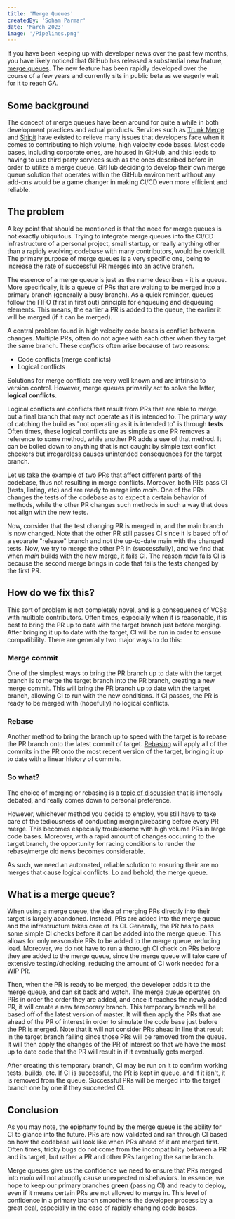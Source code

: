 ```yaml
---
title: 'Merge Queues'
createdBy: 'Soham Parmar'
date: 'March 2023'
image: '/Pipelines.png'
---
```


If you have been keeping up with developer news over the past few months, you have likely noticed that GitHub has released a substantial new feature, [merge queues](https://github.blog/changelog/2023-02-08-pull-request-merge-queue-public-beta/). The new feature has been rapidly developed over the course of a few years and currently sits in public beta as we eagerly wait for it to reach GA.

## Some background

The concept of merge queues have been around for quite a while in both development practices and actual products. Services such as [Trunk Merge](https://trunk.io/products/merge) and [Shipit](https://github.com/Shopify/shipit-engine) have existed to relieve many issues that developers face when it comes to contributing to high volume, high velocity code bases. Most code bases, including corporate ones, are housed in GitHub, and this leads to having to use third party services such as the ones described before in order to utilize a merge queue. GitHub deciding to develop their own merge queue solution that operates within the GitHub environment without any add-ons would be a game changer in making CI/CD even more efficient and reliable.

## The problem

A key point that should be mentioned is that the need for merge queues is not exactly ubiquitous. Trying to integrate merge queues into the CI/CD infrastructure of a personal project, small startup, or really anything other than a rapidly evolving codebase with many contributors, would be overkill. The primary purpose of merge queues is a very specific one, being to increase the rate of successful PR merges into an active branch.

The essence of a merge queue is just as the name describes - it is a queue. More specifically, it is a queue of PRs that are waiting to be merged into a primary branch (generally a busy branch). As a quick reminder, queues follow the FIFO (first in first out) principle for enqueuing and dequeuing elements. This means, the earlier a PR is added to the queue, the earlier it will be merged (if it can be merged).

A central problem found in high velocity code bases is conflict between changes. Multiple PRs, often do not agree with each other when they target the same branch. These _conflicts_ often arise because of two reasons:

- Code conflicts (merge conflicts)
- Logical conflicts

Solutions for merge conflicts are very well known and are intrinsic to version control. However, merge queues primarily act to solve the latter, **logical conflicts**.

Logical conflicts are conflicts that result from PRs that are able to merge, but a final branch that may not operate as it is intended to. The primary way of catching the build as "not operating as it is intended to" is through **tests**. Often times, these logical conflicts are as simple as one PR removes a reference to some method, while another PR adds a use of that method. It can be boiled down to anything that is not caught by simple text conflict checkers but irregardless causes unintended consequences for the target branch.

Let us take the example of two PRs that affect different parts of the codebase, thus not resulting in merge conflicts. Moreover, both PRs pass CI (tests, linting, etc) and are ready to merge into _main_. One of the PRs changes the tests of the codebase as to expect a certain behavior of methods, while the other PR changes such methods in such a way that does not align with the new tests.

Now, consider that the test changing PR is merged in, and the main branch is now changed. Note that the other PR still passes CI since it is based off of a separate "release" branch and not the up-to-date main with the changed tests. Now, we try to merge the other PR in (successfully), and we find that when _main_ builds with the new merge, it fails CI. The reason _main_ fails CI is because the second merge brings in code that fails the tests changed by the first PR.

## How do we fix this?

This sort of problem is not completely novel, and is a consequence of VCSs with multiple contributors. Often times, especially when it is reasonable, it is best to bring the PR up to date with the target branch just before merging. After bringing it up to date with the target, CI will be run in order to ensure compatibility. There are generally two major ways to do this:

### Merge commit

One of the simplest ways to bring the PR branch up to date with the target branch is to merge the target branch into the PR branch, creating a new merge commit. This will bring the PR branch up to date with the target branch, allowing CI to run with the new conditions. If CI passes, the PR is ready to be merged with (hopefully) no logical conflicts.

### Rebase

Another method to bring the branch up to speed with the target is to rebase the PR branch onto the latest commit of target. [Rebasing](https://www.atlassian.com/git/tutorials/rewriting-history/git-rebase) will apply all of the commits in the PR onto the most recent version of the target, bringing it up to date with a linear history of commits.

### So what?

The choice of merging or rebasing is a [topic of discussion](https://www.atlassian.com/git/tutorials/merging-vs-rebasing) that is intensely debated, and really comes down to personal preference.

However, whichever method you decide to employ, you still have to take care of the tediousness of conducting merging/rebasing before every PR merge. This becomes especially troublesome with high volume PRs in large code bases. Moreover, with a rapid amount of changes occurring to the target branch, the opportunity for racing conditions to render the rebase/merge old news becomes considerable.

As such, we need an automated, reliable solution to ensuring their are no merges that cause logical conflicts. Lo and behold, the merge queue.

## What is a merge queue?

When using a merge queue, the idea of merging PRs directly into their target is largely abandoned. Instead, PRs are added into the merge queue and the infrastructure takes care of its CI. Generally, the PR has to pass some simple CI checks before it can be added into the merge queue. This allows for only reasonable PRs to be added to the merge queue, reducing load. Moreover, we do not have to run a thorough CI check on PRs before they are added to the merge queue, since the merge queue will take care of extensive testing/checking, reducing the amount of CI work needed for a WIP PR.

Then, when the PR is ready to be merged, the developer adds it to the merge queue, and can sit back and watch. The merge queue operates on PRs in order the order they are added, and once it reaches the newly added PR, it will create a new temporary branch. This temporary branch will be based off of the latest version of master. It will then apply the PRs that are ahead of the PR of interest in order to simulate the code base just before the PR is merged. Note that it will not consider PRs ahead in line that result in the target branch failing since those PRs will be removed from the queue. It will then apply the changes of the PR of interest so that we have the most up to date code that the PR will result in if it eventually gets merged.

After creating this temporary branch, CI may be run on it to confirm working tests, builds, etc. If CI is successful, the PR is kept in queue, and if it isn't, it is removed from the queue. Successful PRs will be merged into the target branch one by one if they succeeded CI.

## Conclusion

As you may note, the epiphany found by the merge queue is the ability for CI to glance into the future. PRs are now validated and ran through CI based on how the codebase will look like when PRs ahead of it are merged first. Often times, tricky bugs do not come from the incompatibility between a PR and its target, but rather a PR and other PRs targeting the same branch.

Merge queues give us the confidence we need to ensure that PRs merged into _main_ will not abruptly cause unexpected misbehaviors. In essence, we hope to keep our primary branches **green** (passing CI) and ready to deploy, even if it means certain PRs are not allowed to merge in. This level of confidence in a primary branch smoothens the developer process by a great deal, especially in the case of rapidly changing code bases.
